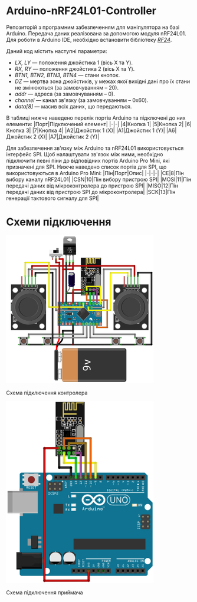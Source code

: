 # Arduino-nRF24L01-Controller
Репозиторій з програмним забезпеченням для маніпулятора на базі Arduino. Передача даних реалізована за допомогою модуля nRF24L01. Для роботи в Arduino IDE, необхідно встановити бібліотеку [_RF24_](https://github.com/maniacbug/RF24).

Даний код містить наступні параметри:
- _LX, LY_ — положення джойстика 1 (вісь X та Y).
- _RX, RY_ — положення джойстика 2 (вісь X та Y).
- _BTN1, BTN2, BTN3, BTN4_ — стани кнопок.
- _DZ_ — мертва зона джойстиків, у межах якої вихідні дані про їх стани не змінюються (за замовчуванням – 20).
- _addr_ — адреса (за замовчуванням – 0).
- _channel_ — канал зв'язку (за замовчуванням – 0x60).
- _data[8]_ — масив всіх даних, що передаються.

В таблиці нижче наведено перелік портів Arduino та підключені до них елементи:
|Порт|Підключений елемент|
|-|-|
|4|Кнопка 1|
|5|Кнопка 2|
|6|Кнопка 3|
|7|Кнопка 4|
|A2|Джойстик 1 (X)|
|A1|Джойстик 1 (Y)|
|A6|Джойстик 2 (X)|
|A7|Джойстик 2 (Y)|

Для забезпечення зв'язку між Arduino та nRF24L01 використовується інтерфейс SPI. Щоб налаштувати зв'язок між ними, необхідно підключити певні піни до відповідних портів Arduino Pro Mini, які призначені для SPI. Нижче наведено список портів для SPI, що використовуються в Arduino Pro Mini:
|Пін|Порт|Опис|
|-|-|-|
|CE|8|Пін вибору каналу nRF24L01|
|CSN|10|Пін вибору пристрою SPI|
|MOSI|11|Пін передачі даних від мікроконтролера до пристрою SPI|
|MISO|12|Пін передачі даних від пристрою SPI до мікроконтролера|
|SCK|13|Пін генерації тактового сигналу для SPI|

# Схеми підключення
<p align="left">
  <img src="controller.png" alt="Схема підключення контролера" width="400"/>
</p>
<p align="left">Схема підключення контролера</p>

<p align="left">
  <img src="RX/receiver.png" alt="Схема підключення приймача" width="400"/>
</p>
<p align="left">Схема підключення приймача</p>
